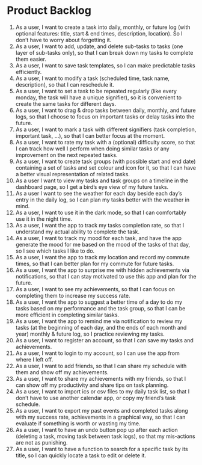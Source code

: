 ﻿# Product Backlog

1. As a user, I want to create a task into daily, monthly, or future log (with optional features: title, start & end times, description, location). So I don’t have to worry about forgetting it.
2. As a user, I want to add, update, and delete sub-tasks to tasks (one layer of sub-tasks only), so that I can break down my tasks to complete them easier.
3. As a user, I want to save task templates, so I can make predictable tasks efficiently.
4. As a user, I want to modify a task (scheduled time, task name, description), so that I can reschedule it.
5. As a user, I want to set a task to be repeated regularly (like every monday, the task will have a unique signifier), so it is convenient to create the same tasks for different days.
6. As a user, I want to drag & drop tasks between daily, monthly, and future logs, so that I choose to focus on important tasks or delay tasks into the future.
7. As a user, I want to mark a task with different signifiers (task completion, important task, …), so that I can better focus at the moment.
8. As a user, I want to rate my task with a (optional) difficulty score, so that I can track how well I perform when doing similar tasks or any improvement on the next repeated tasks.
9. As a user, I want to create task groups (with possible start and end date) containing a set of tasks and set colour and icon for it, so that I can have a better visual representation of related tasks.
10. As a user I want to view my tasks and task groups on a timeline in the dashboard page, so I get a bird’s eye view of my future tasks.
11. As a user I want to see the weather for each day beside each day’s entry in the daily log, so I can plan my tasks better with the weather in mind.
12. As a user, I want to use it in the dark mode, so that I can comfortably use it in the night time.
13. As a user, I want the app to track my tasks completion rate, so that I understand my actual ability to complete the task. 
14. As a user, I want to track my mood for each task, and have the app generate the mood for me based on the mood of the tasks of that day, so I see which tasks I like to do. 
15. As a user, I want the app to track my location and record my commute times, so that I can better plan for my commute for future tasks.
16. As a user, I want the app to surprise me with hidden achievements via notifications, so that I can stay motivated to use this app and plan for the future.
17.  As a user, I want to see my achievements, so that I can focus on completing them to increase my success rate.
18. As a user, I want the app to suggest a better time of a day to do my tasks based on my performance and the task group, so that I can be more efficient in completing similar tasks.
19. As a user, I want the app to remind me via notification to review my tasks (at the beginning of each day, and the ends of each month and year) monthly & future log, so I practice reviewing my tasks.
20. As a user, I want to register an account, so that I can save my tasks and achievements.
21. As a user, I want to login to my account, so I can use the app from where I left off.
22. As a user, I want to add friends, so that I can share my schedule with them and show off my achievements. 
23. As a user, I want to share my achievements with my friends, so that I can show off my productivity and share tips on task planning.
24. As a user, I want to import ics or csv files to my daily task list, so that I don’t have to use another calendar app, or copy my friend’s task schedule. 
25. As a user, I want to export my past events and completed tasks along with my success rate, achievements in a graphical way, so that I can evaluate if something is worth or wasting my time.
26. As a user, I want to have an undo button pop up after each action (deleting a task, moving task between task logs), so that my mis-actions are not as punishing.
27. As a user, I want to have a function to search for a specific task by its title, so I can quickly locate a task to edit or delete it.